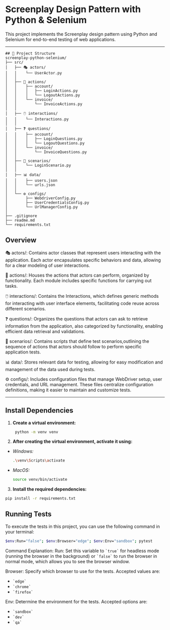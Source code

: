 # Screenplay Design Pattern with Python & Selenium
This project implements the Screenplay design pattern using Python and Selenium for end-to-end testing of web applications.

---
```
## 📁 Project Structure
screenplay-python-selenium/
├── src/
│   ├── 🎭 actors/
│   │    └── UserActor.py
│   │
│   ├── 🚀 actions/
│   │    ├── account/
│   │    │   ├── LoginActions.py
│   │    │   └── LogoutActions.py
│   │    └── invoice/
│   │        └── InvoiceActions.py
│   │    
│   ├── 🖱️ interactions/
│   │    └── Interactions.py
│   │
│   ├── ❓ questions/
│   │    ├── account/
│   │    │   ├── LoginQuestions.py
│   │    │   └── LogoutQuestions.py
│   │    └── invoice/
│   │        └── InvoiceQuestions.py
│   │
│   ├── 📜 scenarios/
│   │    └── LoginScenario.py
│   │
│   ├── 📊 data/
│   │    ├── users.json
│   │    └── urls.json
│   │
│   └── ⚙️ configs/
│        ├── WebdriverConfig.py
│        ├── UserCredentialsConfig.py
│        └── UrlManagerConfig.py
│
├── .gitignore
├── readme.md
└── requirements.txt
```

## Overview
🎭 actors/: Contains actor classes that represent users interacting with the application. Each actor encapsulates specific behaviors and data, allowing for a clear modeling of user interactions.

🚀 actions/: Houses the actions that actors can perform, organized by functionality. Each module includes specific functions for carrying out tasks.

🖱️ interactions/: Contains the Interactions, which defines generic methods for interacting with user interface elements, facilitating code reuse across different scenarios.

❓ questions/: Organizes the questions that actors can ask to retrieve information from the application, also categorized by functionality, enabling efficient data retrieval and validations.

📜 scenarios/: Contains scripts that define test scenarios,outlining the sequence of actions that actors should follow to perform specific application tests.

📊 data/: Stores relevant data for testing, allowing for easy modification and management of the data used during tests.

⚙️ configs/: Includes configuration files that manage WebDriver setup, user credentials, and URL management. These files centralize configuration definitions, making it easier to maintain and customize tests.

---

## Install Dependencies

1. **Create a virtual environment:**
   ```bash
    python -m venv venv
   ```
   
2. **After creating the virtual environment, activate it using:**
- *Windows:*
  ```bash
  .\venv\Scripts\activate
  ```
- *MacOS:*
  ```bash
  source venv/bin/activate
  ```
  
3. **Install the required dependencies:**
  ```bash
  pip install -r requirements.txt
  ```

## Running Tests
To execute the tests in this project, you can use the following command in your terminal:

```bash
$env:Run="false"; $env:Browser="edge"; $env:Env="sandbox"; pytest
```

Command Explanation:
Run: Set this variable to `` `true` `` for headless mode (running the browser in the background) or `` `false` `` to run the browser in normal mode, which allows you to see the browser window.

Browser: Specify which browser to use for the tests. Accepted values are:

- `` `edge` ``
- `` `chrome` ``
- `` `firefox` ``

Env: Determine the environment for the tests. Accepted options are:

- `` `sandbox` ``
- `` `dev` ``
- `` `qa` ``